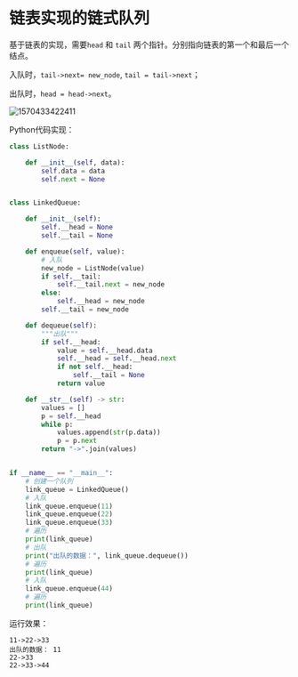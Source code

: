 # 链表实现的链式队列

基于链表的实现，需要`head` 和 `tail` 两个指针。分别指向链表的第一个和最后一个结点。

入队时，`tail->next= new_node`, `tail = tail->next`；

出队时，`head = head->next`。

![1570433422411](assets/1570433422411.png)

Python代码实现：

```python
class ListNode:

    def __init__(self, data):
        self.data = data
        self.next = None


class LinkedQueue:

    def __init__(self):
        self.__head = None
        self.__tail = None

    def enqueue(self, value):
        # 入队
        new_node = ListNode(value)
        if self.__tail:
            self.__tail.next = new_node
        else:
            self.__head = new_node
        self.__tail = new_node

    def dequeue(self):
        """出队"""
        if self.__head:
            value = self.__head.data
            self.__head = self.__head.next
            if not self.__head:
                self.__tail = None
            return value

    def __str__(self) -> str:
        values = []
        p = self.__head
        while p:
            values.append(str(p.data))
            p = p.next
        return "->".join(values)


if __name__ == "__main__":
    # 创建一个队列
    link_queue = LinkedQueue()
    # 入队
    link_queue.enqueue(11)
    link_queue.enqueue(22)
    link_queue.enqueue(33)
    # 遍历
    print(link_queue)
    # 出队
    print("出队的数据：", link_queue.dequeue())
    # 遍历
    print(link_queue)
    # 入队
    link_queue.enqueue(44)
    # 遍历
    print(link_queue)

```

运行效果：

```
11->22->33
出队的数据： 11
22->33
22->33->44
```

